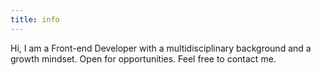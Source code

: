 ```yaml
---
title: info
---
```


Hi, I am a Front-end Developer with a multidisciplinary background and a growth mindset. Open for opportunities. Feel free to contact me.
